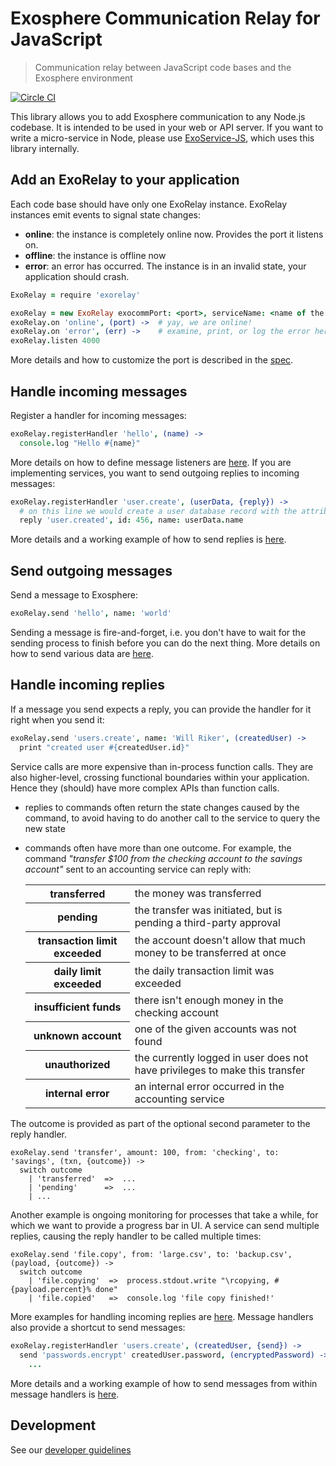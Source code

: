 # Exosphere Communication Relay for JavaScript

> Communication relay between JavaScript code bases and the Exosphere environment

[![Circle CI](https://circleci.com/gh/Originate/exorelay-js.svg?style=shield&circle-token=012a2c6405c702e0a8271de804eed0c4c179772f)](https://circleci.com/gh/Originate/exorelay-js)

This library allows you to add Exosphere communication to any Node.js codebase.
It is intended to be used in your web or API server.
If you want to write a micro-service in Node,
please use [ExoService-JS](https://github.com/Originate/exoservice-js),
which uses this library internally.


## Add an ExoRelay to your application

Each code base should have only one ExoRelay instance.
ExoRelay instances emit events to signal state changes:
* __online__: the instance is completely online now. Provides the port it listens on.
* __offline__: the instance is offline now
* __error__: an error has occurred. The instance is in an invalid state,
             your application should crash.

```coffeescript
ExoRelay = require 'exorelay'

exoRelay = new ExoRelay exocommPort: <port>, serviceName: <name of the service using ExoRelay>
exoRelay.on 'online', (port) ->  # yay, we are online!
exoRelay.on 'error', (err) ->    # examine, print, or log the error here
exoRelay.listen 4000
```

More details and how to customize the port is described in the [spec](features/listen.feature).


## Handle incoming messages

Register a handler for incoming messages:

```coffeescript
exoRelay.registerHandler 'hello', (name) ->
  console.log "Hello #{name}"
```

More details on how to define message listeners are [here](features/receiving-messages.feature).
If you are implementing services, you want to send outgoing replies to incoming messages:

```coffeescript
exoRelay.registerHandler 'user.create', (userData, {reply}) ->
  # on this line we would create a user database record with the attributes given in userData
  reply 'user.created', id: 456, name: userData.name
```

More details and a working example of how to send replies is [here](features/outgoing-replies.feature).



## Send outgoing messages

Send a message to Exosphere:

```coffeescript
exoRelay.send 'hello', name: 'world'
```

Sending a message is fire-and-forget, i.e. you don't have to wait for the
sending process to finish before you can do the next thing.
More details on how to send various data are [here](features/sending.feature).


## Handle incoming replies

If a message you send expects a reply,
you can provide the handler for it right when you send it:

```coffeescript
exoRelay.send 'users.create', name: 'Will Riker', (createdUser) ->
  print "created user #{createdUser.id}"
```

Service calls are more expensive than in-process function calls.
They are also higher-level, crossing functional boundaries within your application.
Hence they (should) have more complex APIs than function calls.

* replies to commands often return the state changes caused by the command,
  to avoid having to do another call to the service to query the new state
* commands often have more than one outcome.
  For example, the command
  _"transfer $100 from the checking account to the savings account"_
  sent to an accounting service can reply with:

  <table>
    <tr>
      <th>transferred</th>
      <td>the money was transferred</td>
    </tr>
    <tr>
      <th>pending</th>
      <td>the transfer was initiated, but is pending a third-party approval</td>
    </tr>
    <tr>
      <th>transaction limit exceeded</th>
      <td>the account doesn't allow that much money to be transferred at once</td>
    </tr>
    <tr>
      <th>daily limit exceeded</th>
      <td>the daily transaction limit was exceeded</td>
    </tr>
    <tr>
      <th>insufficient funds</th>
      <td>there isn't enough money in the checking account</td>
    </tr>
    <tr>
      <th>unknown account</th>
      <td>one of the given accounts was not found</td>
    </tr>
    <tr>
      <th>unauthorized</th>
      <td>the currently logged in user does not have privileges to make this transfer</td>
    </tr>
    <tr>
      <th>internal error</th>
      <td>an internal error occurred in the accounting service</td>
    </tr>
  </table>

The outcome is provided as part of the optional second parameter to the reply handler.

```livescript
exoRelay.send 'transfer', amount: 100, from: 'checking', to: 'savings', (txn, {outcome}) ->
  switch outcome
    | 'transferred'  =>  ...
    | 'pending'      =>  ...
    | ...
```

Another example is ongoing monitoring for processes that take a while,
for which we want to provide a progress bar in UI.
A service can send multiple replies, causing the reply handler to be called
multiple times:

```livescript
exoRelay.send 'file.copy', from: 'large.csv', to: 'backup.csv', (payload, {outcome}) ->
  switch outcome
    | 'file.copying'  =>  process.stdout.write "\rcopying, #{payload.percent}% done"
    | 'file.copied'   =>  console.log 'file copy finished!'
```

More examples for handling incoming replies are [here](features/incoming-replies.feature).
Message handlers also provide a shortcut to send messages:

```coffeescript
exoRelay.registerHandler 'users.create', (createdUser, {send}) ->
  send 'passwords.encrypt' createdUser.password, (encryptedPassword) ->
    ...
```

More details and a working example of how to send messages from within message handlers is [here](features/sending-from-messages.feature).


## Development

See our [developer guidelines](CONTRIBUTING.md)
